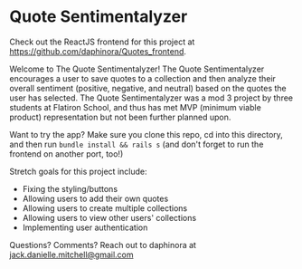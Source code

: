 # Quote Sentimentalyzer
Check out the ReactJS frontend for this project at https://github.com/daphinora/Quotes_frontend.

Welcome to The Quote Sentimentalyzer! The Quote Sentimentalyzer encourages a user to save quotes to a collection and then analyze their overall sentiment (positive, negative, and neutral) based on the quotes the user has selected. The Quote Sentimentalyzer was a mod 3 project by three students at Flatiron School, and thus has met MVP (minimum viable product) representation but not been further planned upon.

Want to try the app? Make sure you clone this repo, cd into this directory, and then run `bundle install && rails s` (and don't forget to run the frontend on another port, too!)

Stretch goals for this project include:
- Fixing the styling/buttons
- Allowing users to add their own quotes
- Allowing users to create multiple collections
- Allowing users to view other users' collections
- Implementing user authentication

Questions? Comments? Reach out to daphinora at jack.danielle.mitchell@gmail.com
